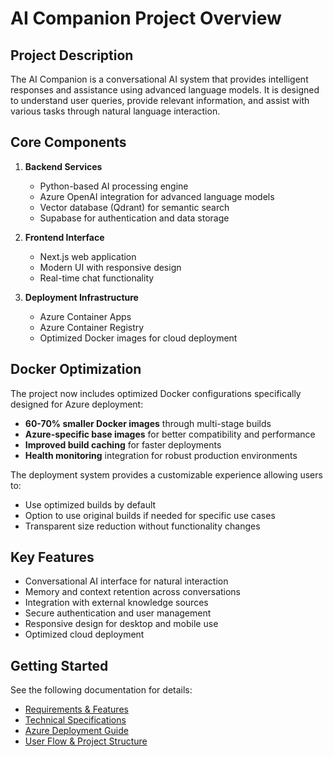 # AI Companion Project Overview

## Project Description

The AI Companion is a conversational AI system that provides intelligent responses and assistance using advanced language models. It is designed to understand user queries, provide relevant information, and assist with various tasks through natural language interaction.

## Core Components

1. **Backend Services**
   - Python-based AI processing engine
   - Azure OpenAI integration for advanced language models
   - Vector database (Qdrant) for semantic search
   - Supabase for authentication and data storage

2. **Frontend Interface**
   - Next.js web application
   - Modern UI with responsive design
   - Real-time chat functionality

3. **Deployment Infrastructure**
   - Azure Container Apps
   - Azure Container Registry
   - Optimized Docker images for cloud deployment

## Docker Optimization

The project now includes optimized Docker configurations specifically designed for Azure deployment:

- **60-70% smaller Docker images** through multi-stage builds
- **Azure-specific base images** for better compatibility and performance
- **Improved build caching** for faster deployments
- **Health monitoring** integration for robust production environments

The deployment system provides a customizable experience allowing users to:
- Use optimized builds by default
- Option to use original builds if needed for specific use cases
- Transparent size reduction without functionality changes

## Key Features

- Conversational AI interface for natural interaction
- Memory and context retention across conversations
- Integration with external knowledge sources
- Secure authentication and user management
- Responsive design for desktop and mobile use
- Optimized cloud deployment

## Getting Started

See the following documentation for details:

- [Requirements & Features](./requirements.md)
- [Technical Specifications](./tech-specs.md)
- [Azure Deployment Guide](./azure-deployment.md)
- [User Flow & Project Structure](./user-structure.md) 